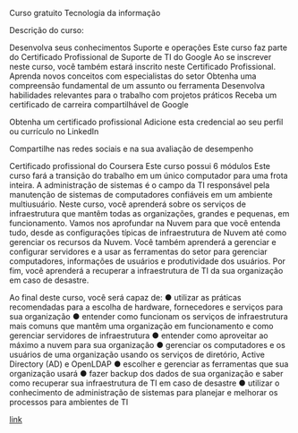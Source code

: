 
Curso gratuito Tecnologia da informação


Descrição do curso:

Desenvolva seus conhecimentos Suporte e operações
Este curso faz parte do Certificado Profissional de Suporte de TI do Google
Ao se inscrever neste curso, você também estará inscrito neste Certificado Profissional.
Aprenda novos conceitos com especialistas do setor
Obtenha uma compreensão fundamental de um assunto ou ferramenta
Desenvolva habilidades relevantes para o trabalho com projetos práticos
Receba um certificado de carreira compartilhável de Google

Obtenha um certificado profissional
Adicione esta credencial ao seu perfil ou currículo no LinkedIn

Compartilhe nas redes sociais e na sua avaliação de desempenho

Certificado profissional do Coursera
Este curso possui 6 módulos
Este curso fará a transição do trabalho em um único computador para uma frota inteira. A administração de sistemas é o campo da TI responsável pela manutenção de sistemas de computadores confiáveis em um ambiente multiusuário. Neste curso, você aprenderá sobre os serviços de infraestrutura que mantêm todas as organizações, grandes e pequenas, em funcionamento. Vamos nos aprofundar na Nuvem para que você entenda tudo, desde as configurações típicas de infraestrutura de Nuvem até como gerenciar os recursos da Nuvem. Você também aprenderá a gerenciar e configurar servidores e a usar as ferramentas do setor para gerenciar computadores, informações de usuários e produtividade dos usuários. Por fim, você aprenderá a recuperar a infraestrutura de TI da sua organização em caso de desastre.

Ao final deste curso, você será capaz de:
● utilizar as práticas recomendadas para a escolha de hardware, fornecedores e serviços para sua organização 
● entender como funcionam os serviços de infraestrutura mais comuns que mantêm uma organização em funcionamento e como gerenciar servidores de infraestrutura 
● entender como aproveitar ao máximo a nuvem para sua organização 
● gerenciar os computadores e os usuários de uma organização usando os serviços de diretório, Active Directory (AD) e OpenLDAP 
● escolher e gerenciar as ferramentas que sua organização usará 
● fazer backup dos dados de sua organização e saber como recuperar sua infraestrutura de TI em caso de desastre 
● utilizar o conhecimento de administração de sistemas para planejar e melhorar os processos para ambientes de TI


[link](https://www.coursera.org/learn/system-administration-it-infrastructure-services/paidmedia?specialization=google-it-support)
